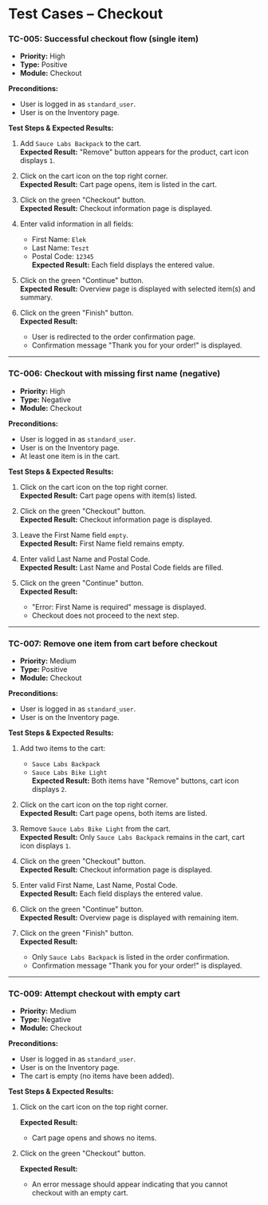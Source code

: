 # Test Cases – Checkout

### TC-005: Successful checkout flow (single item)

- **Priority:** High
- **Type:** Positive
- **Module:** Checkout

**Preconditions:**
- User is logged in as `standard_user`.
- User is on the Inventory page.

**Test Steps & Expected Results:**

1. Add `Sauce Labs Backpack` to the cart.  
   **Expected Result:** "Remove" button appears for the product, cart icon displays `1`.

2. Click on the cart icon on the top right corner.  
   **Expected Result:** Cart page opens, item is listed in the cart.

3. Click on the green "Checkout" button.  
   **Expected Result:** Checkout information page is displayed.

4. Enter valid information in all fields:  
   - First Name: `Elek`  
   - Last Name: `Teszt`  
   - Postal Code: `12345`  
   **Expected Result:** Each field displays the entered value.

5. Click on the green "Continue" button.  
   **Expected Result:** Overview page is displayed with selected item(s) and summary.

6. Click on the green "Finish" button.  
   **Expected Result:**  
   - User is redirected to the order confirmation page.  
   - Confirmation message "Thank you for your order!" is displayed.

---

### TC-006: Checkout with missing first name (negative)

- **Priority:** High
- **Type:** Negative
- **Module:** Checkout

**Preconditions:**
- User is logged in as `standard_user`.
- User is on the Inventory page.
- At least one item is in the cart.

**Test Steps & Expected Results:**

1. Click on the cart icon on the top right corner.  
   **Expected Result:** Cart page opens with item(s) listed.

2. Click on the green "Checkout" button.  
   **Expected Result:** Checkout information page is displayed.

3. Leave the First Name field `empty`.  
   **Expected Result:** First Name field remains empty.

4. Enter valid Last Name and Postal Code.  
   **Expected Result:** Last Name and Postal Code fields are filled.

5. Click on the green "Continue" button.  
   **Expected Result:**  
   - "Error: First Name is required" message is displayed.  
   - Checkout does not proceed to the next step.

---

### TC-007: Remove one item from cart before checkout

- **Priority:** Medium
- **Type:** Positive
- **Module:** Checkout

**Preconditions:**
- User is logged in as `standard_user`.
- User is on the Inventory page.

**Test Steps & Expected Results:**

1. Add two items to the cart:  
   - `Sauce Labs Backpack`  
   - `Sauce Labs Bike Light`  
   **Expected Result:** Both items have "Remove" buttons, cart icon displays `2`.

2. Click on the cart icon on the top right corner.  
   **Expected Result:** Cart page opens, both items are listed.

3. Remove `Sauce Labs Bike Light` from the cart.  
   **Expected Result:** Only `Sauce Labs Backpack` remains in the cart, cart icon displays `1`.

4. Click on the green "Checkout" button.  
   **Expected Result:** Checkout information page is displayed.

5. Enter valid First Name, Last Name, Postal Code.  
   **Expected Result:** Each field displays the entered value.

6. Click on the green "Continue" button.  
   **Expected Result:** Overview page is displayed with remaining item.

7. Click on the green "Finish" button.  
   **Expected Result:**  
   - Only `Sauce Labs Backpack` is listed in the order confirmation.  
   - Confirmation message "Thank you for your order!" is displayed.

---

### TC-009: Attempt checkout with empty cart

- **Priority:** Medium
- **Type:** Negative
- **Module:** Checkout

**Preconditions:**
- User is logged in as `standard_user`.
- User is on the Inventory page.
- The cart is empty (no items have been added).

**Test Steps & Expected Results:**

1. Click on the cart icon on the top right corner.  

   **Expected Result:**  
   - Cart page opens and shows no items.

2. Click on the green "Checkout" button.  

   **Expected Result:**  
   - An error message should appear indicating that you cannot checkout with an empty cart.

